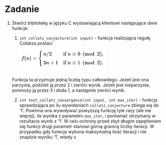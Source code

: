 # Zadanie
1. Stwórz bibliotekę w języku C wystawiającą klientowi następujące dwie funkcje:
    1. `int collatz_conjecture(int input)` - funkcja realizująca regułę Collatza postaci
    <br> ![collatz function](fn.png) <br>

    Funkcja ta przyjmuje jedną liczbę typu całkowitego. Jeżeli jest ona parzysta, podzieli ją przez 2 i zwróci wynik. Jeżeli jest nieparzysta, pomnoży ją przez 3 i doda 1, a następnie zwróci wynik.
    
    2. `int test_collatz_convergence(int input, int max_iter)` - funkcja sprawdzająca po ilu wywołaniach `collatz_conjecture` zbiega się do ‘1’. Powinna ona wywoływać powyższą funkcję tyle razy (ale nie więcej), ile wynika z parametru `max_iter`, i porównać otrzymany w rezultacie wynik z ‘1’. W celu ochrony przed zbyt długim zapętleniem się funkcji drugi parametr stanowi górną granicę liczby iteracji. W przypadku gdy funkcja wykona maksymalną ilość iteracji i nie znajdzie wyniku ‘1’, wtedy z
